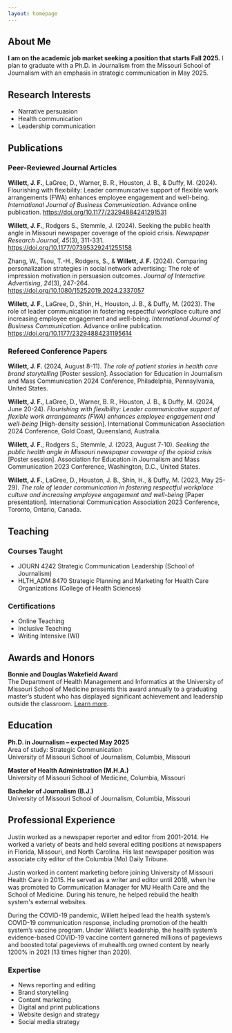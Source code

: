 ```yaml
---
layout: homepage
---
```


## About Me

**I am on the academic job market seeking a position that starts Fall 2025.** I plan to graduate with a Ph.D. in Journalism from the Missouri School of Journalism with an emphasis in strategic communication in May 2025.

## Research Interests

- Narrative persuasion
- Health communication
- Leadership communication

## Publications

### Peer-Reviewed Journal Articles

**Willett, J. F.**, LaGree, D., Warner, B. R., Houston, J. B., & Duffy, M. (2024). Flourishing with flexibility: Leader communicative support of flexible work
arrangements (FWA) enhances employee engagement and well-being. _International Journal of Business Communication_. Advance online publication. <a href="https://doi.org/10.1177/23294884241291531" target="_blank">https://doi.org/10.1177/23294884241291531</a>

**Willett, J. F.**, Rodgers S., Stemmle, J. (2024). Seeking the public health angle in Missouri newspaper coverage of the opioid crisis. _Newspaper Research Journal_, _45_(3), 311-331. <a href="https://doi.org/10.1177/07395329241255158" target="_blank">https://doi.org/10.1177/07395329241255158</a>

Zhang, W., Tsou, T.-H., Rodgers, S., & **Willett, J. F.** (2024). Comparing personalization strategies in social network advertising: The role of impression motivation in persuasion outcomes. _Journal of Interactive Advertising_, _24_(3), 247-264. <a href="https://doi.org/10.1080/15252019.2024.2337057" target="_blank">https://doi.org/10.1080/15252019.2024.2337057</a>

**Willett, J. F.**, LaGree, D., Shin, H., Houston, J. B., & Duffy, M. (2023). The role of leader communication in fostering respectful workplace culture and increasing employee engagement and well-being. _International Journal of Business Communication_. Advance online publication. <a href="https://doi.org/10.1177/23294884231195614" target="_blank">https://doi.org/10.1177/23294884231195614</a>

### Refereed Conference Papers

**Willett, J. F.** (2024, August 8-11). _The role of patient stories in health care brand storytelling_ [Poster session]. Association for Education in Journalism and Mass Communication 2024 Conference, Philadelphia, Pennsylvania, United States. 

**Willett, J. F.**, LaGree, D., Warner, B. R., Houston, J. B., & Duffy, M. (2024, June 20-24). _Flourishing with flexibility: Leader communicative support of flexible work arrangements (FWA) enhances employee engagement and well-being_ [High-density session]. International Communication Association 2024 Conference, Gold Coast, Queensland, Australia.

**Willett, J. F.**, Rodgers S., Stemmle, J. (2023, August 7-10). _Seeking the public health angle in Missouri newspaper coverage of the opioid crisis_ [Poster session]. Association for Education in Journalism and Mass Communication 2023 Conference, Washington, D.C., United States. 

**Willett, J. F.**, LaGree, D., Houston, J. B., Shin, H., & Duffy, M. (2023, May 25-29). _The role of leader communication in fostering respectful workplace culture and increasing employee engagement and well-being_ [Paper presentation]. International Communication Association 2023 Conference, Toronto, Ontario, Canada.

## Teaching

### Courses Taught

- JOURN 4242 Strategic Communication Leadership (School of Journalism)
- HLTH_ADM 8470 Strategic Planning and Marketing for Health Care Organizations (College of Health Sciences)

### Certifications

- Online Teaching
- Inclusive Teaching
- Writing Intensive (WI)

## Awards and Honors

**Bonnie and Douglas Wakefield Award**<br>
The Department of Health Management and Informatics at the University of Missouri School of Medicine presents this award annually to a graduating master’s student who has displayed significant achievement and leadership outside the classroom. <a href="https://medicine.missouri.edu/news/hmi-graduates-31-december-commencement" target="_blank">Learn more</a>.

## Education

**Ph.D. in Journalism – expected May 2025**<br>
Area of study: Strategic Communication<br>
University of Missouri School of Journalism, Columbia, Missouri

**Master of Health Administration (M.H.A.)**<br>
University of Missouri School of Medicine, Columbia, Missouri

**Bachelor of Journalism (B.J.)**<br>
University of Missouri School of Journalism, Columbia, Missouri

## Professional Experience

Justin worked as a newspaper reporter and editor from 2001-2014. He worked a variety of beats and held several editing positions at newspapers in Florida, Missouri, and North Carolina. His last newspaper position was associate city editor of the Columbia (Mo) Daily Tribune. 

Justin worked in content marketing before joining University of Missouri Health Care in 2015. He served as a writer and editor until 2018, when he was promoted to Communication Manager for MU Health Care and the School of Medicine. During his tenure, he helped rebuild the health system's external websites. 

During the COVID-19 pandemic, Willett helped lead the health system’s COVID-19 communication response, including promotion of the health system’s vaccine program. Under Willett’s leadership, the health system’s evidence-based COVID-19 vaccine content garnered millions of pageviews and boosted total pageviews of muhealth.org owned content by nearly 1200% in 2021 (13 times higher than 2020).

### Expertise

- News reporting and editing
- Brand storytelling
- Content marketing
- Digital and print publications
- Website design and strategy
- Social media strategy

<!-- - **Computer Vision:** image recognition, image generation, video captioning
- **Machine Learning:** meta-learning, incremental learning, transfer learning-->

<!-- ## News

- **[Feb. 2020]** Our paper about incremental learning is accepted to CVPR 2020.
- **[Feb. 2020]** We will host the ACM Multimedia Asia 2020 conference in Singapore!
- **[Sept. 2019]** Our paper about few-shot learning is accepted to NeurIPS 2019.
- **[Mar. 2019]** Our paper about few-shot learning is accepted to CVPR 2019.

{% include_relative _includes/publications.md %}

{% include_relative _includes/services.md %}
-->